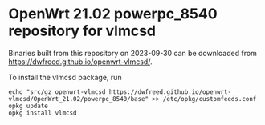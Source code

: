 OpenWrt 21.02 powerpc_8540 repository for vlmcsd
========

Binaries built from this repository on 2023-09-30 can be downloaded from <https://dwfreed.github.io/openwrt-vlmcsd/>.

To install the vlmcsd package, run

```
echo "src/gz openwrt-vlmcsd https://dwfreed.github.io/openwrt-vlmcsd/OpenWrt_21.02/powerpc_8540/base" >> /etc/opkg/customfeeds.conf
opkg update
opkg install vlmcsd
```
